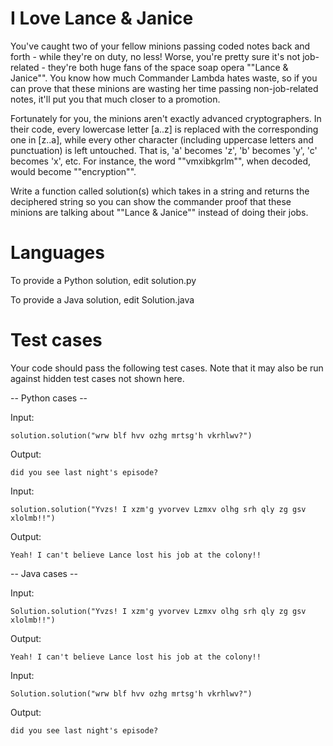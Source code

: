 I Love Lance & Janice
=====================

You've caught two of your fellow minions passing coded notes back and forth - while they're on duty, no less! Worse, you're pretty sure it's not job-related - they're both huge fans of the space soap opera ""Lance & Janice"". You know how much Commander Lambda hates waste, so if you can prove that these minions are wasting her time passing non-job-related notes, it'll put you that much closer to a promotion. 

Fortunately for you, the minions aren't exactly advanced cryptographers. In their code, every lowercase letter [a..z] is replaced with the corresponding one in [z..a], while every other character (including uppercase letters and punctuation) is left untouched.  That is, 'a' becomes 'z', 'b' becomes 'y', 'c' becomes 'x', etc.  For instance, the word ""vmxibkgrlm"", when decoded, would become ""encryption"".

Write a function called solution(s) which takes in a string and returns the deciphered string so you can show the commander proof that these minions are talking about ""Lance & Janice"" instead of doing their jobs.

Languages
=========

To provide a Python solution, edit solution.py

To provide a Java solution, edit Solution.java

Test cases
==========
Your code should pass the following test cases.
Note that it may also be run against hidden test cases not shown here.

-- Python cases -- 

Input:

    solution.solution("wrw blf hvv ozhg mrtsg'h vkrhlwv?")

Output:
    
    did you see last night's episode?

Input:

    solution.solution("Yvzs! I xzm'g yvorvev Lzmxv olhg srh qly zg gsv xlolmb!!")

Output:
    
    Yeah! I can't believe Lance lost his job at the colony!!

-- Java cases -- 

Input:

    Solution.solution("Yvzs! I xzm'g yvorvev Lzmxv olhg srh qly zg gsv xlolmb!!")

Output:
    
    Yeah! I can't believe Lance lost his job at the colony!!

Input:

    Solution.solution("wrw blf hvv ozhg mrtsg'h vkrhlwv?")

Output:
    
    did you see last night's episode?